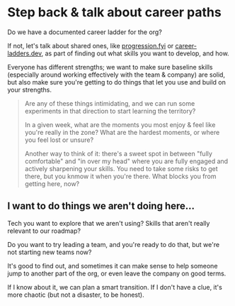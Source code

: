 # Step back & talk about career paths

Do we have a documented career ladder for the org?

If not, let's talk about shared ones, like [progression.fyi](https://www.progression.fyi) or [career-ladders.dev](https://career-ladders.dev), as part of finding out what skills you want to develop, and how.

Everyone has different strengths; we want to make sure baseline skills (especially around working effectively with the team & company) are solid, but also make sure you're getting to do things that let you use and build on your strengths.

> Are any of these things intimidating, and we can run some experiments in that direction to start learning the territory?
>
> In a given week, what are the moments you most enjoy & feel like you're really in the zone? What are the hardest moments, or where you feel lost or unsure?
>
> Another way to think of it: there's a sweet spot in between "fully comfortable" and "in over my head" where you are fully engaged and actively sharpening your skills. You need to take some risks to get there, but you knmow it when you're there. What blocks you from getting here, now?

## I want to do things we aren't doing here...

Tech you want to explore that we aren't using? Skills that aren't really relevant to our roadmap?

Do you want to try leading a team, and you're ready to do that, but we're not starting new teams now?

It's good to find out, and sometimes it can make sense to help someone jump to another part of the org, or even leave the company on good terms.

If I know about it, we can plan a smart transition. If I don't have a clue, it's more chaotic (but not a disaster, to be honest).
